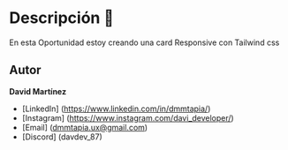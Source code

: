 # Descripción 🙂
En esta Oportunidad estoy creando una card Responsive con Tailwind css 

## Autor
**David Martínez**
* [LinkedIn] (https://www.linkedin.com/in/dmmtapia/)
* [Instagram] (https://www.instagram.com/davi_developer/)
* [Email] (dmmtapia.ux@gmail.com)
* [Discord] (davdev_87)
